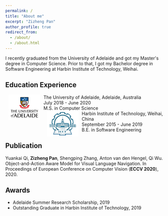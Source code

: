 ```yaml
---
permalink: /
title: "About me"
excerpt: "Zizheng Pan"
author_profile: true
redirect_from: 
  - /about/
  - /about.html
---
```


I recently graduated from the University of Adelaide and got my Master's degree in Computer Science. Prior to that, I got my Bachelor degree in Software Engineering at Harbin Institute of Technology, Weihai.



## Education Experience

<dl>
  <dt>
  <img align="left" width="100" hspace="10" src="../images/ua_logo.png">
  </dt>
  <dt> The University of Adelaide, Adelaide, Australia</dt>
  <dd>July 2018 - June 2020</dd>
  <dd>M.S. in Computer Science</dd><dt>
  <img align="left" width="100" hspace="10" src="../images/hit_logo.png">
  </dt>
  <dt> Harbin Institute of Technology, Weihai, China</dt>
  <dd>September 2015 - June 2019</dd>
  <dd>B.E. in Software Engineering</dd>
</dl>



## Publication

Yuankai Qi, **Zizheng Pan**, Shengping Zhang, Anton van den Hengel, Qi Wu. Object-and-Action Aware Model for Visual Language Navigation. In Proceedings of European Conference on Computer Vision (**ECCV 2020**), 2020.



## Awards

- Adelaide Summer Research Scholarship, 2019
- Outstanding Graduate in Harbin Institute of Technology, 2019


